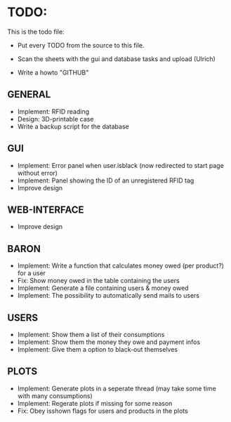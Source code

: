 # TODO:

This is the todo file:

* Put every TODO from the source to this file.

* Scan the sheets with the gui and database tasks and upload (Ulrich)

* Write a howto "GITHUB"

## GENERAL
* Implement: RFID reading
* Design: 3D-printable case
* Write a backup script for the database

## GUI
* Implement: Error panel when user.isblack (now redirected to start page without error)
* Implement: Panel showing the ID of an unregistered RFID tag
* Improve design

## WEB-INTERFACE
* Improve design

## BARON
* Implement: Write a function that calculates money owed (per product?) for a user
* Fix: Show money owed in the table containing the users
* Implement: Generate a file containing users & money owed
* Implement: The possibility to automatically send mails to users

## USERS
* Implement: Show them a list of their consumptions
* Implement: Show them the money they owe and payment infos
* Implement: Give them a option to black-out themselves

## PLOTS
* Implement: Generate plots in a seperate thread (may take some time with many consumptions)
* Implement: Regerate plots if missing for some reason
* Fix: Obey isshown flags for users and products in the plots
